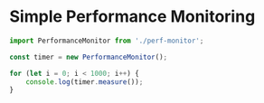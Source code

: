 # Simple Performance Monitoring

```typescript
import PerformanceMonitor from './perf-monitor';

const timer = new PerformanceMonitor();

for (let i = 0; i < 1000; i++) {
    console.log(timer.measure());
}
```
